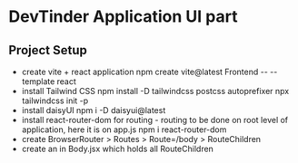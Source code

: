 # DevTinder Application UI part

## Project Setup

- create vite + react application
  npm create vite@latest Frontend -- --template react
- install Tailwind CSS
  npm install -D tailwindcss postcss autoprefixer
  npx tailwindcss init -p
- install daisyUI
  npm i -D daisyui@latest
- install react-router-dom for routing - routing to be done on root level of application, here it is on app.js
  npm i react-router-dom
- create BrowserRouter > Routes > Route=/body > RouteChildren
- create an <Outlet /> in Body.jsx which holds all RouteChildren
